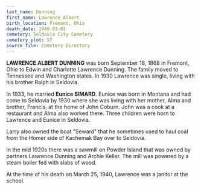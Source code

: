 ```yaml
---
last_name: Dunning
first_name: Lawrence Albert
birth_location: Fremont, Ohio
death_date: 1940-03-01
cemetery: Seldovia City Cemetery
cemetery_plot: 57
source_file: Cemetery Directory
---
```


**LAWRENCE ALBERT DUNNING** was born September 18, 1868 in Fremont, Ohio to
Edwin and Charlotte Lawrence Dunning. The family moved to Tennessee and
Washington states. In 1930 Lawrence was single, living with his brother
Ralph in Seldovia.

In 1933, he married **Eunice SIMARD**. Eunice was born in Montana and
had come to Seldovia by 1930 where she was living with her mother, Alma
and brother, Francis, at the home of John Coburn. John was a cook at a
restaurant and Alma also worked there. Three children were born to
Lawrence and Eunice in Seldovia.

Larry also owned the boat "Seward" that he sometimes used to haul coal
from the Homer side of Kachemak Bay over to Seldovia.

In the mid 1920s there was a sawmill on Powder Island that was owned by
partners Lawrence Dunning and Archie Keller. The mill was powered by a
steam boiler fed with slabs of wood.

At the time of his death on March 25, 1940, Lawrence was a janitor at
the school.
